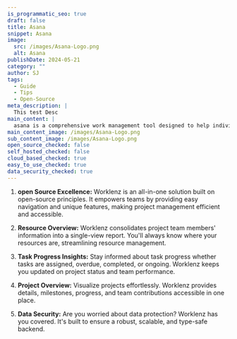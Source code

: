 ```yaml
---
is_programmatic_seo: true
draft: false
title: Asana
snippet: Asana
image:
  src: /images/Asana-Logo.png
  alt: Asana
publishDate: 2024-05-21
category: ""
author: SJ
tags:
  - Guide
  - Tips
  - Open-Source
meta_description: |
  This test Desc
main_content: |
  asana is a comprehensive work management tool designed to help individuals and teams keep track of tasks, delegate responsibilities, monitor progress, and communicate in real time. By providing a centralized platform for collaboration, Asana helps teams stay organized and focused, ensuring that projects are completed on time.
main_content_image: /images/Asana-Logo.png
sub_content_image: /images/Asana-Logo.png
open_source_checked: false
self_hosted_checked: false
cloud_based_checked: true
easy_to_use_checked: true
data_security_checked: true
---
```


1.  **open Source Excellence:** Worklenz is an all-in-one solution built on open-source principles. It empowers teams by providing easy navigation and unique features, making project management efficient and accessible.

2.  **Resource Overview:** Worklenz consolidates project team members' information into a single-view report. You'll always know where your resources are, streamlining resource management.

3.  **Task Progress Insights:** Stay informed about task progress whether tasks are assigned, overdue, completed, or ongoing. Worklenz keeps you updated on project status and team performance.

4.  **Project Overview:** Visualize projects effortlessly. Worklenz provides details, milestones, progress, and team contributions accessible in one place.

5.  **Data Security:** Are you worried about data protection? Worklenz has you covered. It's built to ensure a robust, scalable, and type-safe backend.
